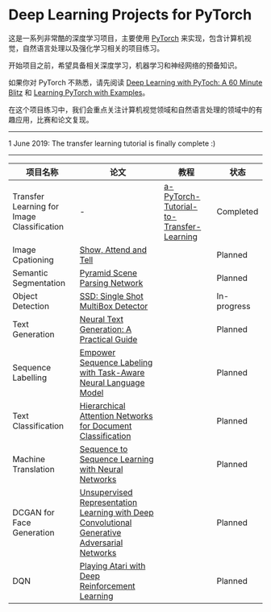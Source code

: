 # Deep Learning Projects for PyTorch

这是一系列非常酷的深度学习项目，主要使用 [PyTorch](https://pytorch.org/) 来实现，包含计算机视觉，自然语言处理以及强化学习相关的项目练习。

开始项目之前，希望具备相关深度学习，机器学习和神经网络的预备知识。

如果你对 PyTorch 不熟悉，请先阅读 [Deep Learning with PyToch: A 60 Minute Blitz](https://pytorch.org/tutorials/beginner/deep_learning_60min_blitz.html) 和 [Learning PyTorch with Examples](https://pytorch.org/tutorials/beginner/pytorch_with_examples.html)。

在这个项目练习中，我们会重点关注计算机视觉领域和自然语言处理的领域中的有趣应用，比赛和论文复现。

- - - 

1 June 2019: The transfer learning tutorial is finally complete :)

- - - 

| 项目名称 | 论文 | 教程 | 状态 |
| -- | -- | -- | -- |
| Transfer Learning for Image Classification  | - | [a-PyTorch-Tutorial-to-Transfer-Learning](https://github.com/L1aoXingyu/a-PyTorch-Tutorial-to-Transfer-Learning)  |  Completed |
| Image Cpationing  | [Show, Attend and Tell](https://arxiv.org/abs/1502.03044) |   | Planned  | 
| Semantic Segmentation| [Pyramid Scene Parsing Network](https://arxiv.org/abs/1612.01105) | | Planned |
| Object Detection | [SSD: Single Shot MultiBox Detector](https://arxiv.org/abs/1512.02325) | | In-progress |
| Text Generation | [Neural Text Generation: A Practical Guide](https://arxiv.org/abs/1711.09534) | | Planned |
| Sequence Labelling | [Empower Sequence Labeling with Task-Aware Neural Language Model](https://arxiv.org/abs/1709.04109) | | Planned |
| Text Classification | [Hierarchical Attention Networks for Document Classification](https://www.aclweb.org/anthology/N16-1174) | | Planned |
| Machine Translation | [Sequence to Sequence Learning with Neural Networks](https://arxiv.org/abs/1409.3215) | | Planned |
| DCGAN for Face Generation | [Unsupervised Representation Learning with Deep Convolutional Generative Adversarial Networks](https://arxiv.org/abs/1511.06434) | | Planned |
| DQN | [Playing Atari with Deep Reinforcement Learning](https://arxiv.org/abs/1312.5602) | | Planned |
